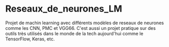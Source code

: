 # Reseaux_de_neurones_LM
Projet de machin learning avec différents modèles de reseaux de neurones comme les CNN, PMC et VGG66. C'est aussi un projet pratique sur des outils très utilisés dans le monde de la tech aujourd'hui comme le TensorFlow, Keras, etc.
